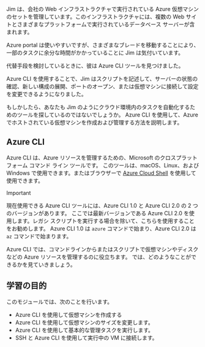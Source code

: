 Jim は、会社の Web インフラストラクチャで実行されている Azure 仮想マシンのセットを管理しています。このインフラストラクチャには、複数の Web サイトとさまざまなプラットフォームで実行されているデータベース サーバーが含まれます。 

Azure portal は使いやすいですが、さまざまなブレードを移動することにより、一部のタスクに余分な時間がかかっていることに Jim は気付いています。 

代替手段を検討しているときに、彼は Azure CLI ツールを見つけました。

Azure CLI を使用することで、Jim はスクリプトを記述して、サーバーの状態の確認、新しい構成の展開、ポートのオープン、または仮想マシンに接続して設定を変更できるようになりました。

もしかしたら、あなたも Jim のようにクラウド環境内のタスクを自動化するためのツールを探しているのではないでしょうか。 Azure CLI を使用して、Azure でホストされている仮想マシンを作成および管理する方法を説明します。 

## <a name="azure-cli"></a>Azure CLI

Azure CLI は、Azure リソースを管理するための、Microsoft のクロスプラットフォーム コマンド ライン ツールです。 このツールは、macOS、Linux、および Windows で使用できます。またはブラウザーで [Azure Cloud Shell](https://docs.microsoft.com/azure/cloud-shell/overview) を使用して使用できます。

> [!IMPORTANT]
> 現在使用できる Azure CLI ツールには、Azure CLI 1.0 と Azure CLI 2.0 の 2 つのバージョンがあります。 ここでは最新バージョンである Azure CLI 2.0 を使用します。レガシ スクリプトを実行する場合を除いて、こちらを使用することをお勧めします。 Azure CLI 1.0 は `azure` コマンドで始まり、Azure CLI 2.0 は `az` コマンドで始まります。 

Azure CLI では、コマンドラインからまたはスクリプトで仮想マシンやディスクなどの Azure リソースを管理するのに役立ちます。 では、どのようなことができるかを見ていきましょう。

## <a name="learning-objectives"></a>学習の目的

このモジュールでは、次のことを行います。

- Azure CLI を使用して仮想マシンを作成する
- Azure CLI を使用して仮想マシンのサイズを変更します。
- Azure CLI を使用して基本的な管理タスクを実行します。
- SSH と Azure CLI を使用して実行中の VM に接続します。
